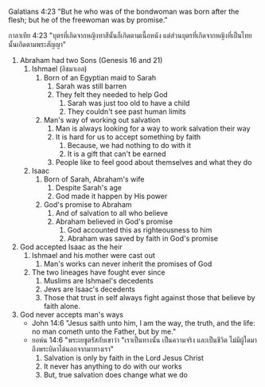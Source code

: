 Galatians 4:23 "But he who was of the bondwoman was born after the flesh; but he of the freewoman was by promise."

กาลาเทีย 4:23 "บุตรที่เกิดจากหญิงทาสีนั้นก็เกิดตามเนื้อหนัง แต่ส่วนบุตรที่เกิดจากหญิงที่เป็นไทยนั้นเกิดตามพระสัญญา"

1. Abraham had two Sons (Genesis 16 and 21)
   1. Ishmael (อิชมาเอล)
      1. Born of an Egyptian maid to Sarah
         1. Sarah was still barren
         2. They felt they needed to help God
            1. Sarah was just too old to have a child
            2. They couldn't see past human limits
      2. Man's way of working out salvation
         1. Man is always looking for a way to work salvation their way
         2. It is hard for us to accept something by faith
            1. Because, we had nothing to do with it
            2. It is a gift that can't be earned
         3. People like to feel good about themselves and what they do
   2. Isaac
      1. Born of Sarah, Abraham's wife
         1. Despite Sarah's age
         2. God made it happen by His power 
      2. God's promise to Abraham
         1. And of salvation to all who believe
         2. Abraham believed in God's promise
            1. God accounted this as righteousness to him
            2. Abraham was saved by faith in God's promise
2. God accepted Isaac as the heir
   1. Ishmael and his mother were cast out
      1. Man's works can never inherit the promises of God
   2. The two lineages have fought ever since
      1. Muslims are Ishmael's decedents
      2. Jews are Isaac's decedents
      3. Those that trust in self always fight against those that believe by faith alone.
3. God never accepts man's ways
	- John 14:6 "Jesus saith unto him, I am the way, the truth, and the life: no man cometh unto the Father, but by me."
	- ยอห์น 14:6 "พระเยซูตรัสกับเขาว่า "เราเป็นทางนั้น เป็นความจริง และเป็นชีวิต ไม่มีผู้ใดมาถึงพระบิดาได้นอกจากมาทางเรา"
		1. Salvation is only by faith in the Lord Jesus Christ
		2. It never has anything to do with our works
		3. But, true salvation does change what we do